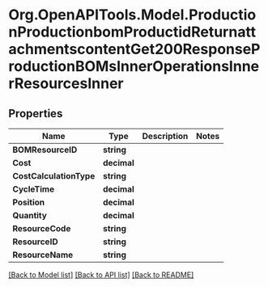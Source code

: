 # Org.OpenAPITools.Model.ProductionProductionbomProductidReturnattachmentscontentGet200ResponseProductionBOMsInnerOperationsInnerResourcesInner

## Properties

Name | Type | Description | Notes
------------ | ------------- | ------------- | -------------
**BOMResourceID** | **string** |  | 
**Cost** | **decimal** |  | 
**CostCalculationType** | **string** |  | 
**CycleTime** | **decimal** |  | 
**Position** | **decimal** |  | 
**Quantity** | **decimal** |  | 
**ResourceCode** | **string** |  | 
**ResourceID** | **string** |  | 
**ResourceName** | **string** |  | 

[[Back to Model list]](../README.md#documentation-for-models) [[Back to API list]](../README.md#documentation-for-api-endpoints) [[Back to README]](../README.md)

